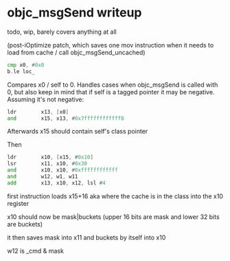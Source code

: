 # objc_msgSend writeup

todo, wip, barely covers anything at all

(post-iOptimize patch, which saves one mov instruction when it needs to load from cache / call objc_msgSend_uncached)

```asm
cmp x0, #0x0 
b.le loc_
```
Compares x0 / self to 0. Handles cases when objc_msgSend is called with 0, but also keep in mind that if self is a tagged pointer it may be negative.
Assuming it's not negative:

```asm
ldr        x13, [x0]
and        x15, x13, #0x7ffffffffffff8
```

Afterwards x15 should contain self's class pointer

Then
```asm
ldr        x10, [x15, #0x10]
lsr        x11, x10, #0x30
and        x10, x10, #0xffffffffffff
and        w12, w1, w11
add        x13, x10, x12, lsl #4
```

first instruction loads x15+16 aka where the cache is in the class into the x10 register

x10 should now be mask|buckets (upper 16 bits are mask and lower 32 bits are buckets)

it then saves mask into x11 and buckets by itself into x10

w12 is _cmd & mask
